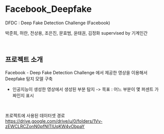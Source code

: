 # Facebook_Deepfake
DFDC : Deep Fake Detection Challenge (Facebook)

박준희, 허란, 전상용, 조은진, 문효범, 윤태권, 김정화 supervised by 기계인간

<br/>


프로젝트 소개
----------

Facebook - Deep Fake Detection Challenge 에서 제공한 영상을 이용해서 Deepfake 탐지 모델 구축
  
* 인공지능이 생성한 영상에서 생성된 부분 탐지 -> 목표 : 어느 부분이 몇 퍼센트 가짜인지 표시
  
<br/>

프로젝트에 사용된 데이터셋 경로
<br/>
https://drive.google.com/drive/u/0/folders/1Vv-zEWCLRCZonN0pfNITlUqKW4vObpaY
